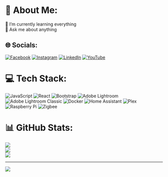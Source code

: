 # 💫 About Me:
🌱 I’m currently learning everything<br>💬 Ask me about  anything


## 🌐 Socials:
[![Facebook](https://img.shields.io/badge/Facebook-%231877F2.svg?logo=Facebook&logoColor=white)](https://facebook.com/goldinovas.marius) [![Instagram](https://img.shields.io/badge/Instagram-%23E4405F.svg?logo=Instagram&logoColor=white)](https://instagram.com/mariusgoldinovas) [![LinkedIn](https://img.shields.io/badge/LinkedIn-%230077B5.svg?logo=linkedin&logoColor=white)](https://linkedin.com/in/marius-goldinovas) [![YouTube](https://img.shields.io/badge/YouTube-%23FF0000.svg?logo=YouTube&logoColor=white)](https://youtube.com/@mariusg.9832) 

# 💻 Tech Stack:
![JavaScript](https://img.shields.io/badge/javascript-%23323330.svg?style=for-the-badge&logo=javascript&logoColor=%23F7DF1E) ![React](https://img.shields.io/badge/react-%2320232a.svg?style=for-the-badge&logo=react&logoColor=%2361DAFB) ![Bootstrap](https://img.shields.io/badge/bootstrap-%238511FA.svg?style=for-the-badge&logo=bootstrap&logoColor=white) ![Adobe Lightroom](https://img.shields.io/badge/Adobe%20Lightroom-31A8FF.svg?style=for-the-badge&logo=Adobe%20Lightroom&logoColor=white) ![Adobe Lightroom Classic](https://img.shields.io/badge/Adobe%20Lightroom%20Classic-31A8FF.svg?style=for-the-badge&logo=Adobe%20Lightroom%20Classic&logoColor=white) ![Docker](https://img.shields.io/badge/docker-%230db7ed.svg?style=for-the-badge&logo=docker&logoColor=white) ![Home Assistant](https://img.shields.io/badge/home%20assistant-%2341BDF5.svg?style=for-the-badge&logo=home-assistant&logoColor=white) ![Plex](https://img.shields.io/badge/plex-%23E5A00D.svg?style=for-the-badge&logo=plex&logoColor=white) ![Raspberry Pi](https://img.shields.io/badge/-RaspberryPi-C51A4A?style=for-the-badge&logo=Raspberry-Pi) ![Zigbee](https://img.shields.io/badge/zigbee-%23EB0443.svg?style=for-the-badge&logo=zigbee&logoColor=white)
# 📊 GitHub Stats:
![](https://github-readme-stats.vercel.app/api?username=MariusGoldinovas&theme=dark&hide_border=false&include_all_commits=false&count_private=false)<br/>
![](https://github-readme-streak-stats.herokuapp.com/?user=MariusGoldinovas&theme=dark&hide_border=false)<br/>
![](https://github-readme-stats.vercel.app/api/top-langs/?username=MariusGoldinovas&theme=dark&hide_border=false&include_all_commits=false&count_private=false&layout=compact)

---
[![](https://visitcount.itsvg.in/api?id=MariusGoldinovas&icon=0&color=0)](https://visitcount.itsvg.in)

<!-- Proudly created with GPRM ( https://gprm.itsvg.in ) -->
